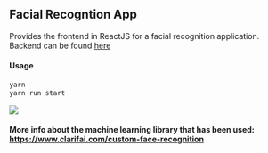 ## Facial Recogntion App
Provides the frontend in ReactJS for a facial recognition application. Backend can be found [here](https://github.com/BillalPatel/facial-image-recognition-api)

#### Usage
```javascript
yarn
yarn run start
```
![](README_GIF.gif)

#### More info about the machine learning library that has been used: https://www.clarifai.com/custom-face-recognition

